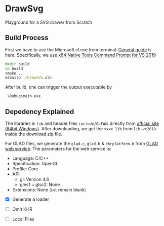 # DrawSvg
Playground for a  SVG drawer from Scratch

## Build Process

First we have to use the Microsoft cl.exe from terminal. [General guide](https://docs.microsoft.com/en-us/cpp/build/building-on-the-command-line?view=msvc-170) is here. 
Specifically, we use [x64 Native Tools Command Prompt for VS 2019](https://docs.microsoft.com/en-us/cpp/build/building-on-the-command-line?view=msvc-170#developer_command_prompt_shortcuts)

```cmd
mkdir build
cd build
cmake ..
msbuild ./DrawSVG.sln
```

After build, one can trigger the output executable by
```cmd
.\Debug\main.exe
```

## Depedency Explained

The libraries in `lib` and header files `include/GLFW`is directly from [official site (64bit Windows)](https://www.glfw.org/download.html).
After downloading, we get the `xxxx.lib` from `lib-vc2019` inside the download zip file.

For GLAD files, we generate the `glad.c`, `glad.h` & `khrplatform.h` from [GLAD web service](https://glad.dav1d.de/).
The paramaters for the web service is:
- Language: C/C++
- Specification: OpenGL
- Profile: Core
- API:
    - gl: Version 4.6
    - gles1 ~ glsc2: None
- Extensions: None (i.e. remain blank)
- [x] Generate a loader
- [ ] Omit KHR
- [ ] Local Files

